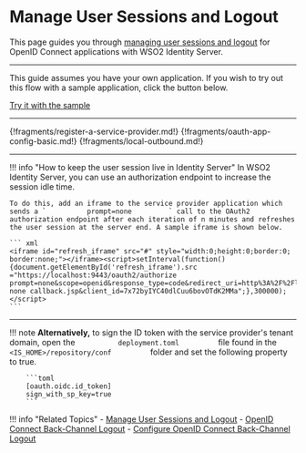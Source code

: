 # Manage User Sessions and Logout

This page guides you through [managing user sessions and logout]((../../../concepts/authentication/session-management)) for OpenID Connect applications with WSO2 Identity Server. 

---

This guide assumes you have your own application. If you wish to try out this flow with a sample application, click the button below. 

<a class="samplebtn_a" href="../../../quick-starts/oidc-session-management" rel="nofollow noopener">Try it with the sample</a>

----

{!fragments/register-a-service-provider.md!}
{!fragments/oauth-app-config-basic.md!}
{!fragments/local-outbound.md!}

----
!!! info "How to keep the user session live in Identity Server"
    In WSO2 Identity Server, you can use an authorization endpoint to
    increase the session idle time.

    To do this, add an iframe to the service provider application which
    sends a `          prompt=none         ` call to the OAuth2
    authorization endpoint after each iteration of n minutes and refreshes
    the user session at the server end. A sample iframe is shown below.

    ``` xml
    <iframe id="refresh_iframe" src="#" style="width:0;height:0;border:0; border:none;"></iframe><script>setInterval(function(){document.getElementById('refresh_iframe').src
    ="https://localhost:9443/oauth2/authorize prompt=none&scope=openid&response_type=code&redirect_uri=http%3A%2F%2Flocalhost%3A8080%2Fplayground2%2Fprompt-none callback.jsp&client_id=7x72byIYC40dlCuu6bovOTdK2MMa";},300000);</script>
    ```
    
----
!!! note
        **Alternatively,** to sign the ID token with the service provider's
        tenant domain, open the `           deployment.toml          ` file
        found in the
        `           <IS_HOME>/repository/conf          ` folder and
        set the following property to true.
    
        ```toml
        [oauth.oidc.id_token]
        sign_with_sp_key=true
        ```
   
        
!!! info "Related Topics"
    - [Manage User Sessions and Logout](../../../quick-starts/oidc-session-management)
    - [OpenID Connect Back-Channel Logout](../../../guides/login/oidc-backchannel-logout)
    - [Configure OpenID Connect Back-Channel Logout](../../../quick-starts/oidc-backchannel-logout-sample)

